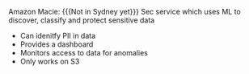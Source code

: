 Amazon Macie:
{{{Not in Sydney yet}}}
Sec service which uses ML to discover, classify and protect sensitive data
- Can idenitfy PII in data
- Provides a dashboard
- Monitors access to data for anomalies
- Only works on S3